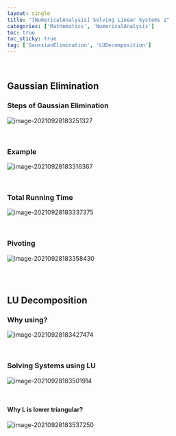 ```yaml
---
layout: single
title: "[NumericalAnalysis] Solving Linear Systems 2"
categories: ['Mathematics', 'NumericalAnalysis']
toc: true
toc_sticky: true
tag: ['GaussianElimination', 'LUDecomposition']
---
```


<br>

## Gaussian Elimination

### Steps of Gaussian Elimination

![image-20210928183251327](https://user-images.githubusercontent.com/70505378/135062822-903aec9c-c3f8-41c0-a0da-0b0967fabf1b.png)

<br>

### Example

![image-20210928183316367](https://user-images.githubusercontent.com/70505378/135062824-e46ac0bd-0fb8-454b-b424-4b3b97267424.png)

<br>

### Total Running Time

![image-20210928183337375](https://user-images.githubusercontent.com/70505378/135062825-574f3615-b46c-48b6-b677-62bbc78026fb.png)

<br>

### Pivoting

![image-20210928183358430](https://user-images.githubusercontent.com/70505378/135062827-1069570a-90b9-4dd1-9643-14602214b577.png)

<br>

<br>

## LU Decomposition

### Why using?

![image-20210928183427474](https://user-images.githubusercontent.com/70505378/135062829-90b850b4-502e-4541-ac5c-a2f0444c23a0.png)

<br>

### Solving Systems using LU

![image-20210928183501914](https://user-images.githubusercontent.com/70505378/135062833-14f0d8b7-d3bb-4390-8b79-38a8fe9f6a78.png)

<br>

#### Why L is lower triangular?

![image-20210928183537250](https://user-images.githubusercontent.com/70505378/135062835-20ffd9b4-57e9-4ab6-bd06-2cdc51113053.png)

